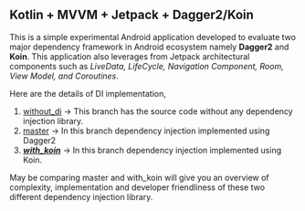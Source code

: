 ## Kotlin + MVVM + Jetpack + Dagger2/Koin

This is a simple experimental Android application developed to evaluate two major dependency framework in Android ecosystem namely **Dagger2** and **Koin**. This application also leverages from Jetpack architectural components such as *LiveData, LifeCycle, Navigation Component, Room, View Model, and Coroutines*.

Here are the details of DI implementation,

1. [without_di](https://github.com/KarthiPnsmy/kotlin_mvvm_jetpack/tree/without_di) -> This branch has the source code without any dependency injection library.
2. [master](https://github.com/KarthiPnsmy/kotlin_mvvm_jetpack/tree/master) -> In this branch dependency injection implemented using Dagger2
3. ***[with_koin](https://github.com/KarthiPnsmy/kotlin_mvvm_jetpack/tree/with_koin)*** -> In this branch dependency injection implemented using Koin.

May be comparing master and with_koin will give you an overview of complexity, implementation and developer friendliness of these two different dependency injection library.


